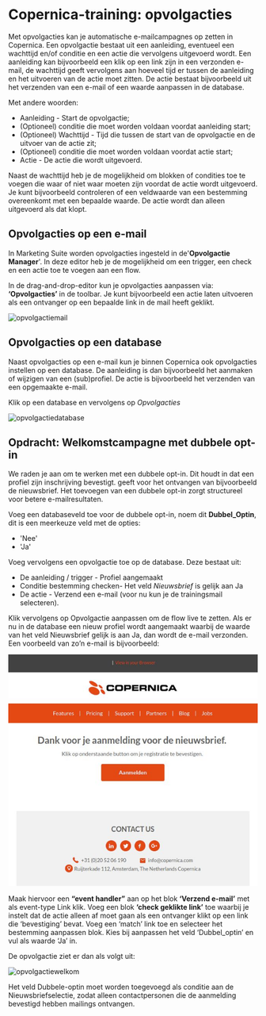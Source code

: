 # Copernica-training: opvolgacties

Met opvolgacties kan je automatische e-mailcampagnes op zetten in Copernica. 
Een opvolgactie bestaat uit een aanleiding, eventueel een wachttijd en/of conditie 
en een actie die vervolgens uitgevoerd wordt. Een aanleiding kan bijvoorbeeld 
een klik op een link zijn in een verzonden e-mail, de wachttijd geeft vervolgens 
aan hoeveel tijd er tussen de aanleiding en het uitvoeren van de actie moet zitten. 
De actie bestaat bijvoorbeeld uit het verzenden van een e-mail of een waarde aanpassen in de database. 

Met andere woorden:
- Aanleiding - Start de opvolgactie;
- (Optioneel) conditie die moet worden voldaan voordat aanleiding start;
- (Optioneel) Wachttijd - Tijd die tussen de start van de opvolgactie en de uitvoer van de actie zit;
- (Optioneel) conditie die moet worden voldaan voordat actie start;
- Actie - De actie die wordt uitgevoerd.

Naast de wachttijd heb je de mogelijkheid om blokken of condities toe te voegen 
die waar of niet waar moeten zijn voordat de actie wordt uitgevoerd. 
Je kunt bijvoorbeeld controleren of een veldwaarde van een bestemming overeenkomt met een bepaalde waarde. 
De actie wordt dan alleen uitgevoerd als dat klopt.

## Opvolgacties op een e-mail

In Marketing Suite worden opvolgacties ingesteld in de​ ​'**Opvolgactie Manager**'​. 
In deze editor heb je de mogelijkheid om een trigger, een check en een actie toe te voegen aan een flow. 

In de drag-and-drop-editor kun je opvolgacties aanpassen via: **‘Opvolgacties’** in de toolbar. 
Je kunt bijvoorbeeld een actie laten uitvoeren als een ontvanger op een bepaalde link in de mail heeft geklikt. 

![opvolgactiemail](https://user-images.githubusercontent.com/94605656/166893449-e1a76e3a-744d-475c-b634-4761ce8ebc4b.png)

## Opvolgacties op een database

Naast opvolgacties op een e-mail kun je binnen Copernica ook opvolgacties instellen op een
database. De aanleiding is dan bijvoorbeeld het aanmaken of wijzigen van een (sub)profiel. 
De actie is bijvoorbeeld het verzenden van een opgemaakte e-mail. 

Klik op een database en vervolgens op _Opvolgacties_

![opvolgactiedatabase](https://user-images.githubusercontent.com/94605656/166893711-62e41e77-1d62-4e35-8db0-db14cb639267.png)


## Opdracht: Welkomstcampagne met dubbele opt-in

We raden je aan om te werken met een dubbele opt-in. Dit houdt in dat een profiel zijn inschrijving bevestigt. 
geeft voor het ontvangen van bijvoorbeeld de nieuwsbrief. 
Het toevoegen van een dubbele opt-in zorgt structureel voor betere e-mailresultaten. 

Voeg een databaseveld toe voor de dubbele opt-in, noem dit **Dubbel_Optin**, 
dit is een meerkeuze veld met de opties: 

* 'Nee'
* 'Ja'

Voeg vervolgens een opvolgactie toe op de database. Deze bestaat uit:

- De aanleiding / trigger - Profiel aangemaakt
- Conditie bestemming checken- Het veld _Nieuwsbrief_ is gelijk aan Ja
- De actie - Verzend een e-mail (voor nu kun je de trainingsmail selecteren).

Klik vervolgens op Opvolgactie aanpassen om de flow live te zetten. 
Als er nu in de database een nieuw profiel wordt aangemaakt waarbij de waarde van het veld Nieuwsbrief gelijk is aan Ja,
dan wordt de e-mail verzonden. Een voorbeeld van zo’n e-mail is bijvoorbeeld:

![Voorbeeldmail](../images/nl/opvolgactiesvoorbeeldmail.png)

Maak hiervoor een **“event handler”** aan op het blok **‘Verzend e-mail’** met als event-type Link klik. 
Voeg een blok **‘check geklikte link’** toe waarbij je instelt dat de actie alleen af moet gaan 
als een ontvanger klikt op een link die ‘bevestiging’ bevat. 
Voeg een ‘match’ link toe en selecteer het bestemming aanpassen blok. 
Kies bij aanpassen het veld ‘Dubbel_optin’ en vul als waarde ‘Ja’ in. 

De opvolgactie ziet er dan als volgt uit:

![opvolgactiewelkom](https://user-images.githubusercontent.com/94605656/166895283-28b61ef1-e1cd-4940-9e28-7336f486cf50.png)

Het veld Dubbele-optin moet worden toegevoegd als conditie aan de Nieuwsbriefselectie, 
zodat alleen contactpersonen die de aanmelding bevestigd hebben mailings ontvangen.


